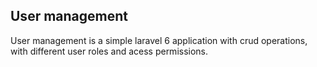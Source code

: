

## User management

User management is a simple laravel 6 application with crud operations, with different user roles and acess permissions.


